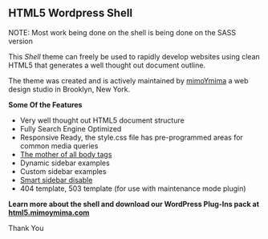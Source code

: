 HTML5 Wordpress Shell
---------------------

NOTE: Most work being done on the shell is being done on the SASS version

[SASS version]: https://github.com/condensed/html5-responsive-wordpress-shell-SASS


This *Shell* theme can freely be used to rapidly develop websites using clean HTML5 that generates a well thought out document outline.

The theme was created and is actively maintained by [mimoYmima] a web design studio in Brooklyn, New York.

**Some Of the Features**

  - Very well thought out HTML5 document structure
  - Fully Search Engine Optimized
  - Responsive Ready, the style.css file has pre-programmed areas for common media queries
  - [The mother of all body tags]
  - Dynamic sidebar examples
  - Custom sidebar examples
  - [Smart sidebar disable]
  - 404 template, 503 template (for use with maintenance mode plugin)

**Learn more about the shell and download our WordPress Plug-Ins pack at [html5.mimoymima.com]**

  [mimoYmima]: http://mimoymima.com
  [html5.mimoymima.com]: http://html5.mimoymima.com
  [The mother of all body tags]: http://www.mimoymima.com/2010/03/lab/wordpress-body-tag/
  [Smart sidebar disable]: http://www.mimoymima.com/2010/03/lab/disable-sidebar/
  Thank You

